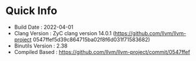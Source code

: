 # Quick Info
* Build Date : 2022-04-01
* Clang Version : ZyC clang version 14.0.1 (https://github.com/llvm/llvm-project 0547ffef5d39c864715ba02f8f6d031f71583682)
* Binutils Version : 2.38
* Compiled Based : https://github.com/llvm/llvm-project/commit/0547ffef

